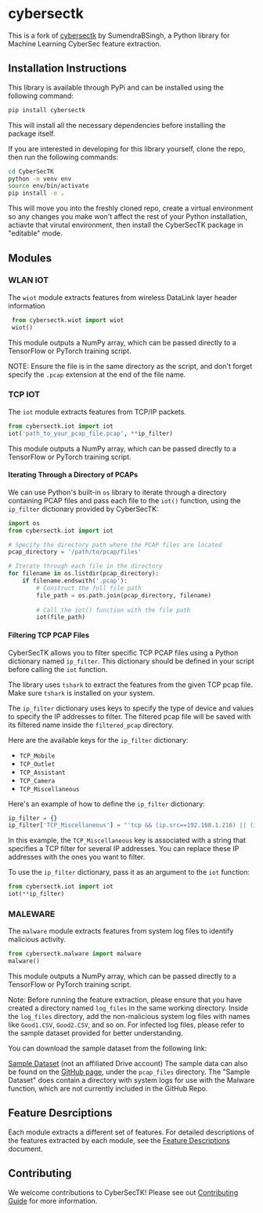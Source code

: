 # cybersectk

This is a fork of [cybersectk](https://github.com/sumendrabsingh/CyberSecTK-Library) by SumendraBSingh, a Python library for Machine Learning CyberSec feature extraction.

## Installation Instructions

This library is available through PyPi and can be installed using the following command:

```sh
pip install cybersectk
```

This will install all the necessary dependencies before installing the package itself.

If you are interested in developing for this library yourself, clone the repo, then run the following commands:

```sh
cd CyberSecTK
python -m venv env
source env/bin/activate
pip install -e .
```

This will move you into the freshly cloned repo, create a virtual environment so any changes you make won't affect the rest of your Python installation, actiavte that virutal environment, then install the CyberSecTK package in "editable" mode.

## Modules
 
### WLAN IOT
The `wiot` module extracts features from wireless DataLink layer header information
 
```python
 from cybersectk.wiot import wiot
 wiot()
```

This module outputs a NumPy array, which can be passed directly to a TensorFlow or PyTorch training script. 
 
NOTE: Ensure the file is in the same directory as the script, and don't forget specify the `.pcap` extension at the end of the file name.

### TCP IOT
The `iot` module extracts features from TCP/IP packets.

```python
from cybersectk.iot import iot
iot('path_to_your_pcap_file.pcap', **ip_filter)
 ```
 
This module outputs a NumPy array, which can be passed directly to a TensorFlow or PyTorch training script. 

#### Iterating Through a Directory of PCAPs
We can use Python's built-in `os` library to iterate through a directory containing PCAP files and pass each file to the `iot()` function, using the `ip_filter` dictionary provided by CyberSecTK:
```py
import os
from cybersectk.iot import iot

# Specify the directory path where the PCAP files are located
pcap_directory = '/path/to/pcap/files'

# Iterate through each file in the directory
for filename in os.listdir(pcap_directory):
    if filename.endswith('.pcap'):
        # Construct the full file path
        file_path = os.path.join(pcap_directory, filename)
        
        # Call the iot() function with the file path
        iot(file_path)
```

#### Filtering TCP PCAP Files
CyberSecTK allows you to filter specific TCP PCAP files using a Python dictionary named `ip_filter`. This dictionary should be defined in your script before calling the `iot` function.

The library uses `tshark` to extract the features from the given TCP pcap file. Make sure `tshark` is installed on your system.

The `ip_filter` dictionary uses keys to specify the type of device and values to specify the IP addresses to filter. The filtered pcap file will be saved with its filtered name inside the `filtered_pcap` directory.

Here are the available keys for the `ip_filter` dictionary:

- `TCP_Mobile`
- `TCP_Outlet`
- `TCP_Assistant`
- `TCP_Camera`
- `TCP_Miscellaneous`

Here's an example of how to define the `ip_filter` dictionary:

```python
ip_filter = {}
ip_filter['TCP_Miscellaneous'] = "'tcp && (ip.src==192.168.1.216) || (ip.src==192.168.1.46) || (ip.src==192.168.1.84) || (ip.src==192.168.1.91)'"
```

In this example, the `TCP_Miscellaneous` key is associated with a string that specifies a TCP filter for several IP addresses. You can replace these IP addresses with the ones you want to filter.

To use the `ip_filter` dictionary, pass it as an argument to the `iot` function:

```python
from cybersectk.iot import iot
iot(**ip_filter)
```


### MALEWARE
The `malware` module extracts features from system log files to identify malicious activity.

```python
from cybersectk.malware import malware
malware()
```
 
This module outputs a NumPy array, which can be passed directly to a TensorFlow or PyTorch training script. 

Note: Before running the feature extraction, please ensure that you have created a directory named `log_files` in the same working directory. Inside the `log_files` directory, add the non-malicious system log files with names like `Good1.CSV`, `Good2.CSV`, and so on. For infected log files, please refer to the sample dataset provided for better understanding.

You can download the sample dataset from the following link:

[Sample Dataset](https://drive.google.com/drive/folders/1_mJUvA99cHsE09UxFb1Cpyik3fVaSy0N?usp=sharing) (not an affiliated Drive account)
The sample data can also be found on the [GitHub page](https://github.com/unspezifische/CyberSecTK), under the `pcap_files` directory. The "Sample Dataset" does contain a directory with system logs for use with the Malware function, which are not currently included in the GitHub Repo.


## Feature Desrciptions
Each module extracts a different set of features. For detailed descriptions of the features extracted by each module, see the [Feature Descriptions](Feature_Descriptions.md) document.

## Contributing
We welcome contributions to CyberSecTK! Please see out [Contributing Guide](Contributing_Guide.md) for more information.